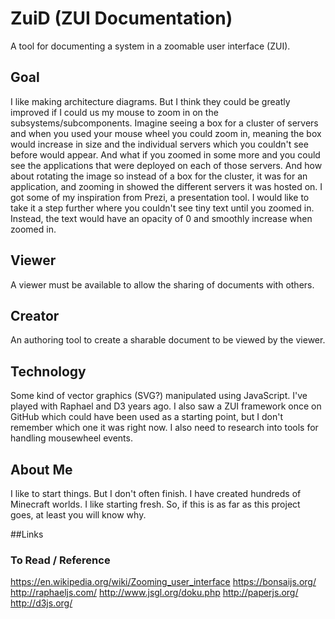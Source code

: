 # ZuiD (ZUI Documentation)
A tool for documenting a system in a zoomable user interface (ZUI).

## Goal
I like making architecture diagrams. But I think they could be greatly improved
if I could us my mouse to zoom in on the subsystems/subcomponents. Imagine
seeing a box for a cluster of servers and when you used your mouse wheel you
could zoom in, meaning the box would increase in size and the individual
servers which you couldn't see before would appear. And what if you zoomed in
some more and you could see the applications that were deployed on each of
those servers. And how about rotating the image so instead of a box for the
cluster, it was for an application, and zooming in showed the different
servers it was hosted on.
I got some of my inspiration from Prezi, a presentation tool. I would like to
take it a step further where you couldn't see tiny text until you zoomed in.
Instead, the text would have an opacity of 0 and smoothly increase when
zoomed in.

## Viewer
A viewer must be available to allow the sharing of documents with others.

## Creator
An authoring tool to create a sharable document to be viewed by the viewer.

## Technology
Some kind of vector graphics (SVG?) manipulated using JavaScript.
I've played with Raphael and D3 years ago. I also saw a ZUI framework once on
GitHub which could have been used as a starting point, but I don't remember
which one it was right now. I also need to research into tools for handling
mousewheel events.

## About Me
I like to start things. But I don't often finish. I have created hundreds of
Minecraft worlds. I like starting fresh. So, if this is as far as this project
goes, at least you will know why.

##Links
### To Read / Reference
https://en.wikipedia.org/wiki/Zooming_user_interface
https://bonsaijs.org/
http://raphaeljs.com/
http://www.jsgl.org/doku.php
http://paperjs.org/
http://d3js.org/

